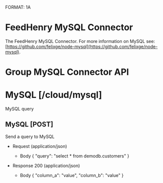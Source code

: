 FORMAT: 1A

# FeedHenry MySQL Connector

The FeedHenry MySQL Connector. For more information on MySQL see: [https://github.com/felixge/node-mysql](https://github.com/felixge/node-mysql).

# Group MySQL Connector API

# MySQL [/cloud/mysql]

MySQL query

## MySQL [POST] 

Send a query to MySQL

+ Request (application/json)
    + Body
            {
              "query": "select * from demodb.customers"
            }

+ Response 200 (application/json)
    + Body
            {
              "column_a": "value",
              "column_b": "value"
            }
